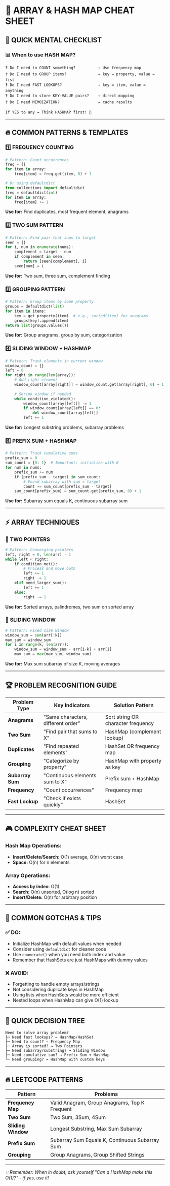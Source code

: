 # 🚀 ARRAY & HASH MAP CHEAT SHEET

## 🧠 QUICK MENTAL CHECKLIST

### 📊 When to use HASH MAP?
```
❓ Do I need to COUNT something?          → Use frequency map
❓ Do I need to GROUP items?              → key = property, value = list
❓ Do I need FAST LOOKUPS?                → key = item, value = anything
❓ Do I need to store KEY-VALUE pairs?    → direct mapping
❓ Do I need MEMOIZATION?                 → cache results

If YES to any → Think HASHMAP first! 🎯
```

---

## 🔥 COMMON PATTERNS & TEMPLATES

### 1️⃣ **FREQUENCY COUNTING**
```python
# Pattern: Count occurrences
freq = {}
for item in array:
    freq[item] = freq.get(item, 0) + 1

# Or using defaultdict
from collections import defaultdict
freq = defaultdict(int)
for item in array:
    freq[item] += 1
```
**Use for:** Find duplicates, most frequent element, anagrams

### 2️⃣ **TWO SUM PATTERN**
```python
# Pattern: Find pair that sums to target
seen = {}
for i, num in enumerate(nums):
    complement = target - num
    if complement in seen:
        return [seen[complement], i]
    seen[num] = i
```
**Use for:** Two sum, three sum, complement finding

### 3️⃣ **GROUPING PATTERN**
```python
# Pattern: Group items by some property
groups = defaultdict(list)
for item in items:
    key = get_property(item)  # e.g., sorted(item) for anagrams
    groups[key].append(item)
return list(groups.values())
```
**Use for:** Group anagrams, group by sum, categorization

### 4️⃣ **SLIDING WINDOW + HASHMAP**
```python
# Pattern: Track elements in current window
window_count = {}
left = 0
for right in range(len(array)):
    # Add right element
    window_count[array[right]] = window_count.get(array[right], 0) + 1
    
    # Shrink window if needed
    while condition_violated():
        window_count[array[left]] -= 1
        if window_count[array[left]] == 0:
            del window_count[array[left]]
        left += 1
```
**Use for:** Longest substring problems, subarray problems

### 5️⃣ **PREFIX SUM + HASHMAP**
```python
# Pattern: Track cumulative sums
prefix_sum = 0
sum_count = {0: 1}  # Important: initialize with 0
for num in nums:
    prefix_sum += num
    if (prefix_sum - target) in sum_count:
        # Found subarray with sum = target
        count += sum_count[prefix_sum - target]
    sum_count[prefix_sum] = sum_count.get(prefix_sum, 0) + 1
```
**Use for:** Subarray sum equals K, continuous subarray sum

---

## ⚡ ARRAY TECHNIQUES

### 🎯 **TWO POINTERS**
```python
# Pattern: Converging pointers
left, right = 0, len(arr) - 1
while left < right:
    if condition_met():
        # Process and move both
        left += 1
        right -= 1
    elif need_larger_sum():
        left += 1
    else:
        right -= 1
```
**Use for:** Sorted arrays, palindromes, two sum on sorted array

### 🔄 **SLIDING WINDOW**
```python
# Pattern: Fixed size window
window_sum = sum(arr[:k])
max_sum = window_sum
for i in range(k, len(arr)):
    window_sum = window_sum - arr[i-k] + arr[i]
    max_sum = max(max_sum, window_sum)
```
**Use for:** Max sum subarray of size K, moving averages

---

## 🏆 PROBLEM RECOGNITION GUIDE

| **Problem Type** | **Key Indicators** | **Solution Pattern** |
|------------------|-------------------|---------------------|
| **Anagrams** | "Same characters, different order" | Sort string OR character frequency |
| **Two Sum** | "Find pair that sums to X" | HashMap (complement lookup) |
| **Duplicates** | "Find repeated elements" | HashSet OR frequency map |
| **Grouping** | "Categorize by property" | HashMap with property as key |
| **Subarray Sum** | "Continuous elements sum to X" | Prefix sum + HashMap |
| **Frequency** | "Count occurrences" | Frequency map |
| **Fast Lookup** | "Check if exists quickly" | HashSet |

---

## 🎮 COMPLEXITY CHEAT SHEET

### **Hash Map Operations:**
- **Insert/Delete/Search:** O(1) average, O(n) worst case
- **Space:** O(n) for n elements

### **Array Operations:**
- **Access by index:** O(1)
- **Search:** O(n) unsorted, O(log n) sorted
- **Insert/Delete:** O(n) for arbitrary position

---

## 🧩 COMMON GOTCHAS & TIPS

### ✅ **DO:**
- Initialize HashMap with default values when needed
- Consider using `defaultdict` for cleaner code
- Use `enumerate()` when you need both index and value
- Remember that HashSets are just HashMaps with dummy values

### ❌ **AVOID:**
- Forgetting to handle empty arrays/strings
- Not considering duplicate keys in HashMap
- Using lists when HashSets would be more efficient
- Nested loops when HashMap can give O(1) lookup

---

## 🎯 QUICK DECISION TREE

```
Need to solve array problem?
├─ Need fast lookups? → HashMap/HashSet
├─ Need to count? → Frequency Map
├─ Array is sorted? → Two Pointers
├─ Need subarray/substring? → Sliding Window
├─ Need cumulative sum? → Prefix Sum + HashMap
└─ Need grouping? → HashMap with custom keys
```

---

## 🔥 LEETCODE PATTERNS

| **Pattern** | **Problems** |
|-------------|-------------|
| **Frequency Map** | Valid Anagram, Group Anagrams, Top K Frequent |
| **Two Sum** | Two Sum, 3Sum, 4Sum |
| **Sliding Window** | Longest Substring, Max Sum Subarray |
| **Prefix Sum** | Subarray Sum Equals K, Continuous Subarray Sum |
| **Grouping** | Group Anagrams, Group Shifted Strings |

---

*💡 Remember: When in doubt, ask yourself "Can a HashMap make this O(1)?" - if yes, use it!*